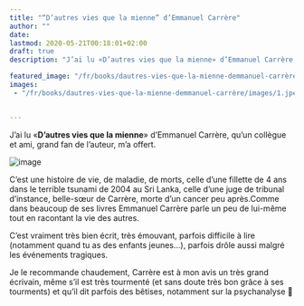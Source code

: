 ```yaml
---
title: "“D’autres vies que la mienne” d’Emmanuel Carrère"
author: ""
date: 
lastmod: 2020-05-21T00:18:01+02:00
draft: true
description: "J’ai lu «D’autres vies que la mienne» d’Emmanuel Carrère, qu’un collègue et ami, grand fan de l’auteur, m’a offert."

featured_image: "/fr/books/dautres-vies-que-la-mienne-demmanuel-carrère/images/1.jpeg" 
images:
 - "/fr/books/dautres-vies-que-la-mienne-demmanuel-carrère/images/1.jpeg"


---
```


J’ai lu «**D’autres vies que la mienne**» d’Emmanuel Carrère, qu’un collègue et ami, grand fan de l’auteur, m’a offert. 




![image](images/1.jpeg#layoutTextWidth)



C’est une histoire de vie, de maladie, de morts, celle d’une fillette de 4 ans dans le terrible tsunami de 2004 au Sri Lanka, celle d’une juge de tribunal d’instance, belle-sœur de Carrère, morte d’un cancer peu après.Comme dans beaucoup de ses livres Emmanuel Carrère parle un peu de lui-même tout en racontant la vie des autres. 

C’est vraiment très bien écrit, très émouvant, parfois difficile à lire (notamment quand tu as des enfants jeunes…), parfois drôle aussi malgré les événements tragiques.

Je le recommande chaudement, Carrère est à mon avis un très grand écrivain, même s’il est très tourmenté (et sans doute très bon grâce à ses tourments) et qu’il dit parfois des bêtises, notamment sur la psychanalyse 😬
